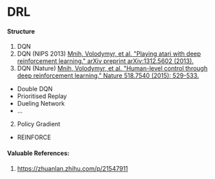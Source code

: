 # DRL


#### Structure
1. DQN
 1. DQN (NIPS 2013) 
 [Mnih, Volodymyr, et al. "Playing atari with deep reinforcement learning." arXiv preprint arXiv:1312.5602 (2013).](https://arxiv.org/abs/1312.5602)
 2. DQN (Nature) 
 [Mnih, Volodymyr, et al. "Human-level control through deep reinforcement learning." Nature 518.7540 (2015): 529-533.](https://web.stanford.edu/class/psych209/Readings/MnihEtAlHassibis15NatureControlDeepRL.pdf)
 - Double DQN
 - Prioritised Replay
 - Dueling Network
 - ...
 
2. Policy Gradient
 - REINFORCE






#### Valuable References:
1. https://zhuanlan.zhihu.com/p/21547911
